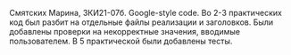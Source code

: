 Смятских Марина, ЗКИ21-07б. Google-style code.
Во 2-3 практических код был разбит на отдельные файлы реализации и заголовков. Были добавлены проверки на некорректные значения, вводимые пользователем.
В 5 практической были добавлены тесты.
